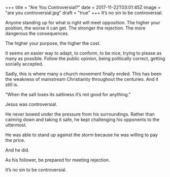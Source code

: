 +++
title = "Are You Controversial?"
date = 2017-11-22T03:01:45Z
image = "are you controversial.jpg"
draft = "true"
+++
It’s no sin to be controversial.

Anyone standing up for what is right will meet opposition. The higher your position, the worse it can get. The stronger the rejection. The more dangerous the consequences.

The higher your purpose, the higher the cost.

It seems an easier way to adapt, to conform, to be nice, trying to please as many as possible. Follow the public opinion, being politically correct, getting socially accepted. 

Sadly, this is where many a church movement finally ended. This has been the weakness of mainstream Christianity throughout the centuries. And it still is.

"When the salt loses its saltiness it’s not good for anything."

Jesus was controversial. 

He never bowed under the pressure from his surroundings. Rather than calming down and taking it safe, he kept challenging his opponents to the uttermost.

He was able to stand up against the storm because he was willing to pay the price.

And he did.

As his follower, be prepared for meeting rejection.

It’s no sin to be controversial.